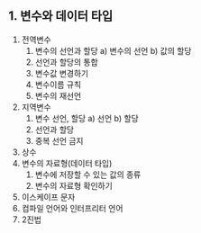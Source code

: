 ## 1. 변수와 데이터 타입
1. 전역변수
   1. 변수의 선언과 할당
        a) 변수의 선언
        b) 값의 할당
   2. 선언과 할당의 통합
   3. 변수값 변경하기
   4. 변수이름 규칙
   5. 변수의 재선언
2. 지역변수
   1. 변수 선언, 할당
        a) 선언
        b) 할당
   2. 선언과 할당
   3. 중복 선언 금지
3. 상수
4. 변수의 자료형(데이터 타입)
   1. 변수에 저장할 수 있는 값의 종류
   2. 변수의 자료형 확인하기
5. 이스케이프 문자
6. 컴파일 언어와 인터프리터 언어
7. 2진법